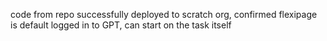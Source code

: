 code from repo successfully deployed to scratch org, confirmed flexipage is default
logged in to GPT, can start on the task itself